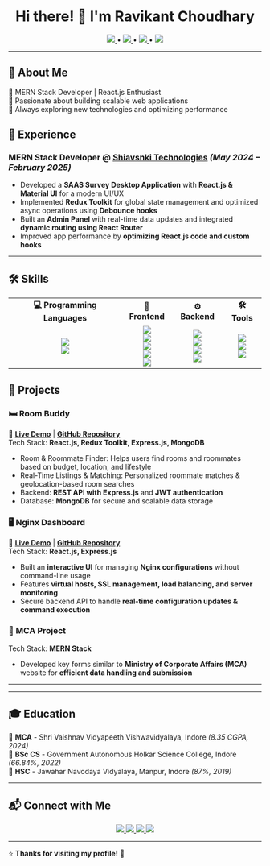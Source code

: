 <h1 align="center">Hi there! 👋 I'm Ravikant Choudhary</h1>


<p align="center">
  <a href="mailto:ravikantchoudhary537@gmail.com">
    <img src="https://img.shields.io/badge/Email-D14836?style=for-the-badge&logo=gmail&logoColor=white"/>
  </a> • 
  <a href="https://github.com/ravikantchoudhary537">
    <img src="https://img.shields.io/badge/GitHub-181717?style=for-the-badge&logo=github&logoColor=white"/>
  </a> • 
  <a href="https://www.linkedin.com/in/ravikant-choudhary-a1644a23b/">
    <img src="https://img.shields.io/badge/LinkedIn-0077B5?style=for-the-badge&logo=linkedin&logoColor=white"/>
  </a> • 
  <a href="https://instagram.com/ravikant_choudhary537">
    <img src="https://img.shields.io/badge/Instagram-E4405F?style=for-the-badge&logo=instagram&logoColor=white"/>
  </a>
</p>


---

## 🚀 About Me  
🔹 MERN Stack Developer | React.js Enthusiast  
🔹 Passionate about building scalable web applications  
🔹 Always exploring new technologies and optimizing performance  

## 📍 Experience  
### **MERN Stack Developer** @ [Shiavsnki Technologies](#) _(May 2024 – February 2025)_  
- Developed a **SAAS Survey Desktop Application** with **React.js & Material UI** for a modern UI/UX  
- Implemented **Redux Toolkit** for global state management and optimized async operations using **Debounce hooks**  
- Built an **Admin Panel** with real-time data updates and integrated **dynamic routing using React Router**  
- Improved app performance by **optimizing React.js code and custom hooks**  

---

## 🛠 Skills  

<table>
  <tr>
    <td align="center"><b>💻 Programming Languages</b></td>
    <td align="center"><b>🎨 Frontend</b></td>
    <td align="center"><b>⚙️ Backend</b></td>
    <td align="center"><b>🛠 Tools</b></td>
  </tr>
  <tr>
    <td align="center">
      <img src="https://img.shields.io/badge/C++-00599C?style=for-the-badge&logo=c%2B%2B&logoColor=white"/>
      <br>
      <img src="https://img.shields.io/badge/JavaScript-F7DF1E?style=for-the-badge&logo=javascript&logoColor=black"/>
    </td>
    <td align="center">
      <img src="https://img.shields.io/badge/React-61DAFB?style=for-the-badge&logo=react&logoColor=black"/>
      <br>
      <img src="https://img.shields.io/badge/Redux%20Toolkit-764ABC?style=for-the-badge&logo=redux&logoColor=white"/>
      <br>
      <img src="https://img.shields.io/badge/Material--UI-0081CB?style=for-the-badge&logo=mui&logoColor=white"/>
      <br>
      <img src="https://img.shields.io/badge/ShadCN-000000?style=for-the-badge&logo=shadcn&logoColor=white"/>
      <br>
      <img src="https://img.shields.io/badge/Tailwind%20CSS-38B2AC?style=for-the-badge&logo=tailwind-css&logoColor=white"/>
    </td>
    <td align="center">
      <img src="https://img.shields.io/badge/Node.js-339933?style=for-the-badge&logo=node.js&logoColor=white"/>
      <br>
      <img src="https://img.shields.io/badge/Express.js-000000?style=for-the-badge&logo=express&logoColor=white"/>
      <br>
      <img src="https://img.shields.io/badge/MongoDB-47A248?style=for-the-badge&logo=mongodb&logoColor=white"/>
      <br>
      <img src="https://img.shields.io/badge/REST%20API-0081CB?style=for-the-badge"/>
    </td>
    <td align="center">
      <img src="https://img.shields.io/badge/Git-F05032?style=for-the-badge&logo=git&logoColor=white"/>
      <br>
      <img src="https://img.shields.io/badge/GitHub-181717?style=for-the-badge&logo=github&logoColor=white"/>
      <br>
      <img src="https://img.shields.io/badge/Postman-FF6C37?style=for-the-badge&logo=postman&logoColor=white"/>
    </td>
  </tr>
</table>


## 📂 Projects  

### **🛏️ Room Buddy**  
🔗 **[Live Demo](#)** | **[GitHub Repository](#)**  
Tech Stack: **React.js, Redux Toolkit, Express.js, MongoDB**  
- Room & Roommate Finder: Helps users find rooms and roommates based on budget, location, and lifestyle  
- Real-Time Listings & Matching: Personalized roommate matches & geolocation-based room searches  
- Backend: **REST API with Express.js** and **JWT authentication**  
- Database: **MongoDB** for secure and scalable data storage  

### **🖥️ Nginx Dashboard**  
🔗 **[Live Demo](#)** | **[GitHub Repository](#)**  
Tech Stack: **React.js, Express.js**  
- Built an **interactive UI** for managing **Nginx configurations** without command-line usage  
- Features **virtual hosts, SSL management, load balancing, and server monitoring**  
- Secure backend API to handle **real-time configuration updates & command execution**  

### **📄 MCA Project**  
Tech Stack: **MERN Stack**  
- Developed key forms similar to **Ministry of Corporate Affairs (MCA)** website for **efficient data handling and submission**  

---

---

## 🎓 Education  
📖 **MCA** - Shri Vaishnav Vidyapeeth Vishwavidyalaya, Indore _(8.35 CGPA, 2024)_  
📖 **BSc CS** - Government Autonomous Holkar Science College, Indore _(66.84%, 2022)_  
📖 **HSC** - Jawahar Navodaya Vidyalaya, Manpur, Indore _(87%, 2019)_  

---

## 📬 Connect with Me  
<p align="center">
  <a href="mailto:ravikantchoudhary537@gmail.com">
    <img src="https://img.shields.io/badge/Email-D14836?style=for-the-badge&logo=gmail&logoColor=white"/>
  </a>
  <a href="https://github.com/ravikantchoudhary537">
    <img src="https://img.shields.io/badge/GitHub-181717?style=for-the-badge&logo=github&logoColor=white"/>
  </a>
  <a href="https://www.linkedin.com/in/ravikant-choudhary-a1644a23b/">
    <img src="https://img.shields.io/badge/LinkedIn-0077B5?style=for-the-badge&logo=linkedin&logoColor=white"/>
  </a>
  <a href="https://instagram.com/ravikant_choudhary537">
    <img src="https://img.shields.io/badge/Instagram-E4405F?style=for-the-badge&logo=instagram&logoColor=white"/>
  </a>
</p>

---

⭐ **Thanks for visiting my profile!** 🚀  
